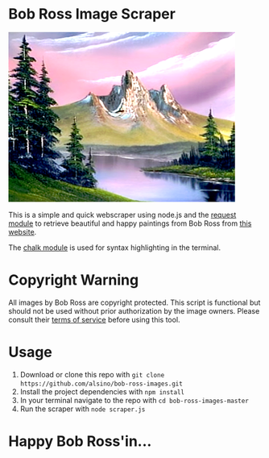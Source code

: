 # Bob Ross Image Scraper

![A nice image](https://raw.githubusercontent.com/alsino/bob-ross-images/master/images/0.sample-image.png)

This is a simple and quick webscraper using node.js and the [request module](https://github.com/request/request#readme) to retrieve beautiful and happy paintings from Bob Ross from [this website](https://www.twoinchbrush.com/).

The [chalk module](https://github.com/chalk/chalk#readme) is used for syntax highlighting in the terminal.

# Copyright Warning
All images by Bob Ross are copyright protected. This script is functional but should not be used without prior authorization by the image owners. Please consult their [terms of service](https://www.twoinchbrush.com/terms-of-service) before using this tool.

# Usage

1. Download or clone this repo with `git clone https://github.com/alsino/bob-ross-images.git`
2. Install the project dependencies with `npm install`
3. In your terminal navigate to the repo with `cd bob-ross-images-master`
4. Run the scraper with `node scraper.js`

# Happy Bob Ross'in...
